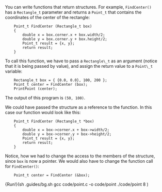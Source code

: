 You can write functions that return structures.  For example, `FindCenter()` has a `Rectangle_t` parameter and returns a `Point_t` that contains the coordinates of the center of the rectangle:

```code
    Point_t FindCenter (Rectangle_t box)
    {
        double x = box.corner.x + box.width/2;
        double y = box.corner.y + box.height/2;
        Point_t result = {x, y};
        return result;
    }
```
To call this function, we have to pass a `Rectangle\_t` as an argument (notice that it is being passed by value), and assign the return value to a `Point\_t` variable:

```code
    Rectangle_t box = { {0.0, 0.0}, 100, 200 };
    Point_t center = FindCenter (box);
    PrintPoint (center);
```
The output of this program is `(50, 100)`.

We could have passed the structure as a reference to the function. In this case our function would look like this:

```code
    Point_t FindCenter (Rectangle_t *box)
    {
        double x = box->corner.x + box->width/2;
        double y = box->corner.y + box->height/2;
        Point_t result = {x, y};
        return result;
    }
```
Notice, how we had to change the access to the members of the  structure, since `box` is now a pointer.  We would also have to change the function call for `FindCenter()`:

```code
    Point_t center = FindCenter (&box);
```

{Run!}(sh .guides/bg.sh gcc code/point.c -o code/point ./code/point 8 )
